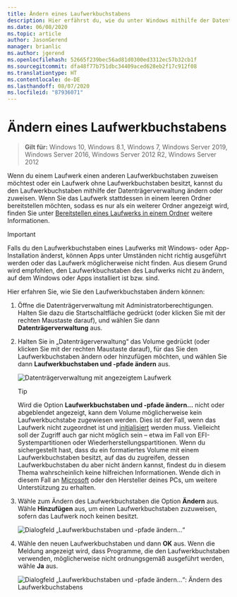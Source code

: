 ```yaml
---
title: Ändern eines Laufwerkbuchstabens
description: Hier erfährst du, wie du unter Windows mithilfe der Datenträgerverwaltung einen Laufwerkbuchstaben änderst oder zuweist.
ms.date: 06/08/2020
ms.topic: article
author: JasonGerend
manager: brianlic
ms.author: jgerend
ms.openlocfilehash: 52665f239bec56ad81d0300ed3312ec57b32cb1f
ms.sourcegitcommit: dfa48f77b751dbc34409aced628eb2f17c912f08
ms.translationtype: HT
ms.contentlocale: de-DE
ms.lasthandoff: 08/07/2020
ms.locfileid: "87936071"
---
```

# <a name="change-a-drive-letter"></a>Ändern eines Laufwerkbuchstabens

> **Gilt für:** Windows 10, Windows 8.1, Windows 7, Windows Server 2019, Windows Server 2016, Windows Server 2012 R2, Windows Server 2012

Wenn du einem Laufwerk einen anderen Laufwerkbuchstaben zuweisen möchtest oder ein Laufwerk ohne Laufwerkbuchstaben besitzt, kannst du den Laufwerkbuchstaben mithilfe der Datenträgerverwaltung ändern oder zuweisen. Wenn Sie das Laufwerk stattdessen in einem leeren Ordner bereitstellen möchten, sodass es nur als ein weiterer Ordner angezeigt wird, finden Sie unter [Bereitstellen eines Laufwerks in einem Ordner](assign-a-mount-point-folder-path-to-a-drive.md) weitere Informationen.

> [!IMPORTANT]
> Falls du den Laufwerkbuchstaben eines Laufwerks mit Windows- oder App-Installation änderst, können Apps unter Umständen nicht richtig ausgeführt werden oder das Laufwerk möglicherweise nicht finden. Aus diesem Grund wird empfohlen, den Laufwerkbuchstaben des Laufwerks nicht zu ändern, auf dem Windows oder Apps installiert ist bzw. sind.

Hier erfahren Sie, wie Sie den Laufwerkbuchstaben ändern können:

1. Öffne die Datenträgerverwaltung mit Administratorberechtigungen.
    Halten Sie dazu die Startschaltfläche gedrückt (oder klicken Sie mit der rechten Maustaste darauf), und wählen Sie dann **Datenträgerverwaltung** aus.
1. Halten Sie in „Datenträgerverwaltung“ das Volume gedrückt (oder klicken Sie mit der rechten Maustaste darauf), für das Sie den Laufwerkbuchstaben ändern oder hinzufügen möchten, und wählen Sie dann **Laufwerkbuchstaben und -pfade ändern** aus.

    ![Datenträgerverwaltung mit angezeigtem Laufwerk](media/change-drive-letter.png)
    > [!TIP]
    > Wird die Option **Laufwerkbuchstaben und -pfade ändern...** nicht oder abgeblendet angezeigt, kann dem Volume möglicherweise kein Laufwerkbuchstabe zugewiesen werden. Dies ist der Fall, wenn das Laufwerk nicht zugeordnet ist und [initialisiert](initialize-new-disks.md) werden muss. Vielleicht soll der Zugriff auch gar nicht möglich sein – etwa im Fall von EFI-Systempartitionen oder Wiederherstellungspartitionen. Wenn du sichergestellt hast, dass du ein formatiertes Volume mit einem Laufwerkbuchstaben besitzt, auf das du zugreifen, dessen Laufwerkbuchstaben du aber nicht ändern kannst, findest du in diesem Thema wahrscheinlich keine hilfreichen Informationen. Wende dich in diesem Fall an [Microsoft](https://support.microsoft.com/contactus/) oder den Hersteller deines PCs, um weitere Unterstützung zu erhalten.

1. Wähle zum Ändern des Laufwerkbuchstaben die Option **Ändern** aus. Wähle **Hinzufügen** aus, um einen Laufwerkbuchstaben zuzuweisen, sofern das Laufwerk noch keinen besitzt.

    ![Dialogfeld „Laufwerkbuchstaben und -pfade ändern...“](media/change-drive-letter2.png)
1. Wähle den neuen Laufwerkbuchstaben und dann **OK** aus. Wenn die Meldung angezeigt wird, dass Programme, die den Laufwerkbuchstaben verwenden, möglicherweise nicht ordnungsgemäß ausgeführt werden, wähle **Ja** aus.

    ![Dialogfeld „Laufwerkbuchstaben und -pfade ändern...“: Ändern des Laufwerkbuchstabens](media/change-drive-letter3.png)
